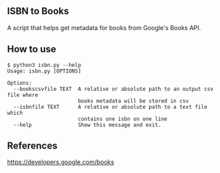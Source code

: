 ## ISBN to Books 

A script that helps get metadata for books from Google's Books API.

## How to use
```python3
$ python3 isbn.py --help
Usage: isbn.py [OPTIONS]

Options:
  --bookscsvfile TEXT  A relative or absolute path to an output csv file where
                       books metadata will be stored in csv
  --isbnfile TEXT      A relative or absolute path to a text file which
                       contains one isbn on one line
  --help               Show this message and exit.
```

## References
https://developers.google.com/books

